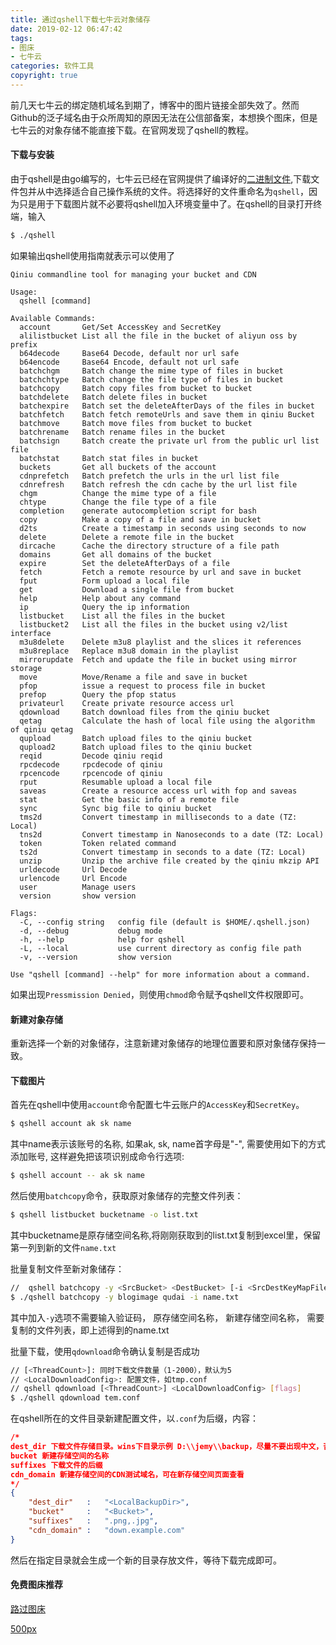 ```yaml
---
title: 通过qshell下载七牛云对象储存
date: 2019-02-12 06:47:42
tags:
- 图床
- 七牛云
categories: 软件工具
copyright: true
---
```

前几天七牛云的绑定随机域名到期了，博客中的图片链接全部失效了。然而Github的泛子域名由于众所周知的原因无法在公信部备案，本想换个图床，但是七牛云的对象存储不能直接下载。在官网发现了qshell的教程。
#### 下载与安装
由于qshell是由go编写的，七牛云已经在官网提供了编译好的[二进制文件](https://developer.qiniu.com/kodo/tools/1302/qshell),下载文件包并从中选择适合自己操作系统的文件。将选择好的文件重命名为`qshell`，因为只是用于下载图片就不必要将qshell加入环境变量中了。在qshell的目录打开终端，输入
```bash
$ ./qshell
```
如果输出qshell使用指南就表示可以使用了
```
Qiniu commandline tool for managing your bucket and CDN

Usage:
  qshell [command]

Available Commands:
  account       Get/Set AccessKey and SecretKey
  alilistbucket List all the file in the bucket of aliyun oss by prefix
  b64decode     Base64 Decode, default nor url safe
  b64encode     Base64 Encode, default not url safe
  batchchgm     Batch change the mime type of files in bucket
  batchchtype   Batch change the file type of files in bucket
  batchcopy     Batch copy files from bucket to bucket
  batchdelete   Batch delete files in bucket
  batchexpire   Batch set the deleteAfterDays of the files in bucket
  batchfetch    Batch fetch remoteUrls and save them in qiniu Bucket
  batchmove     Batch move files from bucket to bucket
  batchrename   Batch rename files in the bucket
  batchsign     Batch create the private url from the public url list file
  batchstat     Batch stat files in bucket
  buckets       Get all buckets of the account
  cdnprefetch   Batch prefetch the urls in the url list file
  cdnrefresh    Batch refresh the cdn cache by the url list file
  chgm          Change the mime type of a file
  chtype        Change the file type of a file
  completion    generate autocompletion script for bash
  copy          Make a copy of a file and save in bucket
  d2ts          Create a timestamp in seconds using seconds to now
  delete        Delete a remote file in the bucket
  dircache      Cache the directory structure of a file path
  domains       Get all domains of the bucket
  expire        Set the deleteAfterDays of a file
  fetch         Fetch a remote resource by url and save in bucket
  fput          Form upload a local file
  get           Download a single file from bucket
  help          Help about any command
  ip            Query the ip information
  listbucket    List all the files in the bucket
  listbucket2   List all the files in the bucket using v2/list interface
  m3u8delete    Delete m3u8 playlist and the slices it references
  m3u8replace   Replace m3u8 domain in the playlist
  mirrorupdate  Fetch and update the file in bucket using mirror storage
  move          Move/Rename a file and save in bucket
  pfop          issue a request to process file in bucket
  prefop        Query the pfop status
  privateurl    Create private resource access url
  qdownload     Batch download files from the qiniu bucket
  qetag         Calculate the hash of local file using the algorithm of qiniu qetag
  qupload       Batch upload files to the qiniu bucket
  qupload2      Batch upload files to the qiniu bucket
  reqid         Decode qiniu reqid
  rpcdecode     rpcdecode of qiniu
  rpcencode     rpcencode of qiniu
  rput          Resumable upload a local file
  saveas        Create a resource access url with fop and saveas
  stat          Get the basic info of a remote file
  sync          Sync big file to qiniu bucket
  tms2d         Convert timestamp in milliseconds to a date (TZ: Local)
  tns2d         Convert timestamp in Nanoseconds to a date (TZ: Local)
  token         Token related command
  ts2d          Convert timestamp in seconds to a date (TZ: Local)
  unzip         Unzip the archive file created by the qiniu mkzip API
  urldecode     Url Decode
  urlencode     Url Encode
  user          Manage users
  version       show version

Flags:
  -C, --config string   config file (default is $HOME/.qshell.json)
  -d, --debug           debug mode
  -h, --help            help for qshell
  -L, --local           use current directory as config file path
  -v, --version         show version

Use "qshell [command] --help" for more information about a command.

```
如果出现``Pressmission Denied``，则使用`chmod`命令赋予qshell文件权限即可。 
#### 新建对象存储
重新选择一个新的对象储存，注意新建对象储存的地理位置要和原对象储存保持一致。
#### 下载图片
首先在qshell中使用`account`命令配置七牛云账户的`AccessKey`和`SecretKey`。
```bash
$ qshell account ak sk name
```
其中name表示该账号的名称, 如果ak, sk, name首字母是"-", 需要使用如下的方式添加账号, 这样避免把该项识别成命令行选项:
```bash
$ qshell account -- ak sk name
```
然后使用`batchcopy`命令，获取原对象储存的完整文件列表：
```bash
$ qshell listbucket bucketname -o list.txt
```
其中bucketname是原存储空间名称,将刚刚获取到的list.txt复制到excel里，保留第一列到新的文件`name.txt`

批量复制文件至新对象储存：
```bash
//  qshell batchcopy -y <SrcBucket> <DestBucket> [-i <SrcDestKeyMapFile>] [flags]
$ ./qshell batchcopy -y blogimage qudai -i name.txt
```
其中加入`-y`选项不需要输入验证码，<SrcBucket> 原存储空间名称，<DestBucket> 新建存储空间名称，<SrcDestKeyMapFile> 需要复制的文件列表，即上述得到的name.txt

批量下载，使用`qdownload`命令确认复制是否成功
```bash
// [<ThreadCount>]: 同时下载文件数量（1-2000），默认为5
// <LocalDownloadConfig>: 配置文件，如tmp.conf
// qshell qdownload [<ThreadCount>] <LocalDownloadConfig> [flags]
$ ./qshell qdownload tem.conf
```
在qshell所在的文件目录新建配置文件，以`.conf`为后缀，内容：
```json
/*
dest_dir 下载文件存储目录。wins下目录示例 D:\\jemy\\backup，尽量不要出现中文，否则涉及编码问题
bucket 新建存储空间的名称
suffixes 下载文件的后缀
cdn_domain 新建存储空间的CDN测试域名，可在新存储空间页面查看
*/
{
    "dest_dir"   :   "<LocalBackupDir>",
    "bucket"     :   "<Bucket>",
    "suffixes"   :   ".png,.jpg",
    "cdn_domain" :   "down.example.com"
}
```
然后在指定目录就会生成一个新的目录存放文件，等待下载完成即可。
#### 免费图床推荐
[路过图床](https://imgchr.com/)

[500px](https://web.500px.com/)

